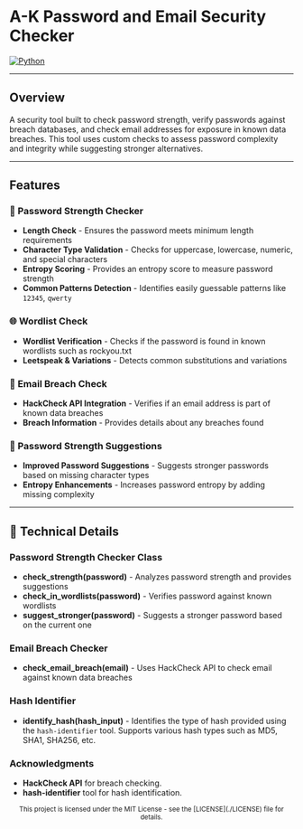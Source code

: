 # A-K Password and Email Security Checker

[![Python](https://img.shields.io/badge/Python-3.x-blue)](https://www.python.org/)

---

##  Overview

A security tool built to check password strength, verify passwords against breach databases, and check email addresses for exposure in known data breaches. This tool uses custom checks to assess password complexity and integrity while suggesting stronger alternatives.

---

##  Features

### 🔐 Password Strength Checker
* **Length Check** - Ensures the password meets minimum length requirements
* **Character Type Validation** - Checks for uppercase, lowercase, numeric, and special characters
* **Entropy Scoring** - Provides an entropy score to measure password strength
* **Common Patterns Detection** - Identifies easily guessable patterns like `12345`, `qwerty`

### 🌐 Wordlist Check
* **Wordlist Verification** - Checks if the password is found in known wordlists such as rockyou.txt
* **Leetspeak & Variations** - Detects common substitutions and variations

### 📧 Email Breach Check
* **HackCheck API Integration** - Verifies if an email address is part of known data breaches
* **Breach Information** - Provides details about any breaches found

### 🔑 Password Strength Suggestions
* **Improved Password Suggestions** - Suggests stronger passwords based on missing character types
* **Entropy Enhancements** - Increases password entropy by adding missing complexity

---

## 🔧 Technical Details

### Password Strength Checker Class
* **check_strength(password)** - Analyzes password strength and provides suggestions
* **check_in_wordlists(password)** - Verifies password against known wordlists
* **suggest_stronger(password)** - Suggests a stronger password based on the current one

### Email Breach Checker
* **check_email_breach(email)** - Uses HackCheck API to check email against known data breaches

### Hash Identifier
* **identify_hash(hash_input)** - Identifies the type of hash provided using the `hash-identifier` tool. Supports various hash types such as MD5, SHA1, SHA256, etc.

### Acknowledgments
* **HackCheck API** for breach checking.
* **hash-identifier** tool for hash identification.

<div align="center">
  <sub> This project is licensed under the MIT License - see the [LICENSE](./LICENSE) file for details. </sub>
</div>
